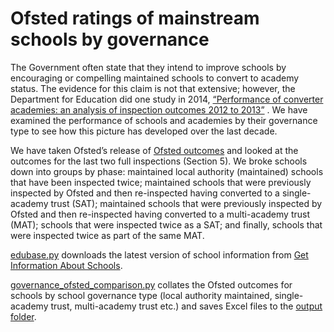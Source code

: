 # Ofsted ratings of mainstream schools by governance

The Government often state that they intend to improve schools by encouraging or compelling maintained schools to convert to academy status. The evidence for this claim is not that extensive; however, the Department for Education did one study in 2014, [“Performance of converter academies: an analysis of inspection outcomes 2012 to 2013”](https://assets.publishing.service.gov.uk/government/uploads/system/uploads/attachment_data/file/269332/DFE-RR322_-_Converter_Academies_Ofsted.pdf) . We have examined the performance of schools and academies by their governance type to see how this picture has developed over the last decade.

We have taken Ofsted’s release of [Ofsted outcomes](https://assets.publishing.service.gov.uk/government/uploads/system/uploads/attachment_data/file/1059521/Management_information_-_state-funded_schools_-_as_at_28_Feb_2022.xlsx) and looked at the outcomes for the last two full inspections (Section 5). We broke schools down into groups by phase: maintained local authority (maintained) schools that have been inspected twice; maintained schools that were previously inspected by Ofsted and then re-inspected having converted to a single-academy trust (SAT); maintained schools that were previously inspected by Ofsted and then re-inspected having converted to a multi-academy trust (MAT); schools that were inspected twice as a SAT; and finally, schools that were inspected twice as part of the same MAT. 

[edubase.py](edubase.py) downloads the latest version of school information from [Get Information About Schools](https://get-information-schools.service.gov.uk/Downloads).

[governance_ofsted_comparison.py](governance_ofsted_comparison.py) collates the Ofsted outcomes for schools by school governance type (local authority maintained, single-academy trust, multi-academy trust etc.) and saves Excel files to the [output folder](output).
